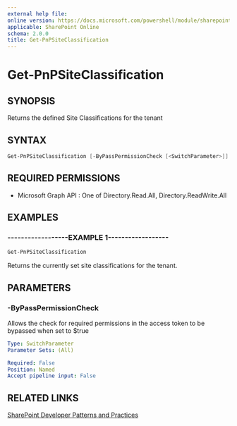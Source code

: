 ```yaml
---
external help file:
online version: https://docs.microsoft.com/powershell/module/sharepoint-pnp/get-pnpsiteclassification
applicable: SharePoint Online
schema: 2.0.0
title: Get-PnPSiteClassification
---
```


# Get-PnPSiteClassification

## SYNOPSIS
Returns the defined Site Classifications for the tenant

## SYNTAX 

```powershell
Get-PnPSiteClassification [-ByPassPermissionCheck [<SwitchParameter>]]
```

## REQUIRED PERMISSIONS

  * Microsoft Graph API : One of Directory.Read.All, Directory.ReadWrite.All

## EXAMPLES

### ------------------EXAMPLE 1------------------
```powershell
Get-PnPSiteClassification
```

Returns the currently set site classifications for the tenant.

## PARAMETERS

### -ByPassPermissionCheck
Allows the check for required permissions in the access token to be bypassed when set to $true

```yaml
Type: SwitchParameter
Parameter Sets: (All)

Required: False
Position: Named
Accept pipeline input: False
```

## RELATED LINKS

[SharePoint Developer Patterns and Practices](https://aka.ms/sppnp)